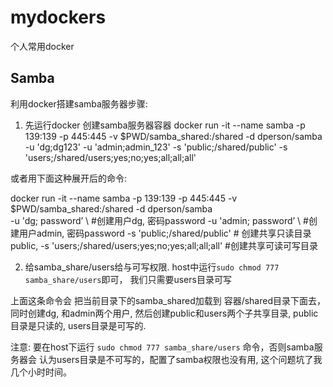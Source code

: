 # mydockers
个人常用docker

## Samba

利用docker搭建samba服务器步骤:

1. 先运行docker 创建samba服务器容器
docker run -it --name samba -p 139:139 -p 445:445 -v $PWD/samba_shared:/shared -d dperson/samba -u 'dg;dg123' -u 'admin;admin_123' -s 'public;/shared/public' -s 'users;/shared/users;yes;no;yes;all;all;all'

或者用下面这种展开后的命令:

docker run -it --name samba -p 139:139 -p 445:445 -v $PWD/samba_shared:/shared -d dperson/samba \
-u 'dg; password’ \   #创建用户dg, 密码password
-u 'admin; password’ \  #创建用户admin, 密码password
-s 'public;/shared/public'   # 创建共享只读目录public,
-s 'users;/shared/users;yes;no;yes;all;all;all'   #创建共享可读可写目录

2. 给samba_share/users给与可写权限. host中运行`sudo chmod 777 samba_share/users`即可， 我们只需要users目录可写

上面这条命令会 把当前目录下的samba_shared加载到 容器/shared目录下面去，同时创建dg, 和admin两个用户, 然后创建public和users两个子共享目录, public目录是只读的, users目录是可写的.

注意: 
要在host下运行 `sudo chmod 777 samba_share/users` 命令，否则samba服务器会 认为users目录是不可写的，配置了samba权限也没有用, 这个问题坑了我几个小时时间。